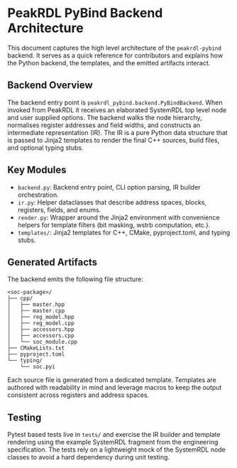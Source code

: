 # PeakRDL PyBind Backend Architecture

This document captures the high level architecture of the `peakrdl-pybind` backend. It serves as a
quick reference for contributors and explains how the Python backend, the templates, and the emitted
artifacts interact.

## Backend Overview

The backend entry point is `peakrdl_pybind.backend.PyBindBackend`. When invoked from PeakRDL it
receives an elaborated SystemRDL top level node and user supplied options. The backend walks the node
hierarchy, normalises register addresses and field widths, and constructs an intermediate
representation (IR). The IR is a pure Python data structure that is passed to Jinja2 templates to
render the final C++ sources, build files, and optional typing stubs.

## Key Modules

* `backend.py`: Backend entry point, CLI option parsing, IR builder orchestration.
* `ir.py`: Helper dataclasses that describe address spaces, blocks, registers, fields, and enums.
* `render.py`: Wrapper around the Jinja2 environment with convenience helpers for template filters
  (bit masking, wstrb computation, etc.).
* `templates/`: Jinja2 templates for C++, CMake, pyproject.toml, and typing stubs.

## Generated Artifacts

The backend emits the following file structure:

```
<soc-package>/
├── cpp/
│   ├── master.hpp
│   ├── master.cpp
│   ├── reg_model.hpp
│   ├── reg_model.cpp
│   ├── accessors.hpp
│   ├── accessors.cpp
│   └── soc_module.cpp
├── CMakeLists.txt
├── pyproject.toml
└── typing/
    └── soc.pyi
```

Each source file is generated from a dedicated template. Templates are authored with readability in
mind and leverage macros to keep the output consistent across registers and address spaces.

## Testing

Pytest based tests live in `tests/` and exercise the IR builder and template rendering using the
example SystemRDL fragment from the engineering specification. The tests rely on a lightweight mock
of the SystemRDL node classes to avoid a hard dependency during unit testing.
